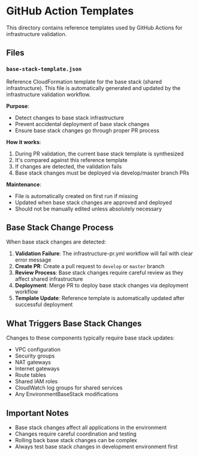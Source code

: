 # GitHub Action Templates

This directory contains reference templates used by GitHub Actions for infrastructure validation.

## Files

### `base-stack-template.json`
Reference CloudFormation template for the base stack (shared infrastructure). This file is automatically generated and updated by the infrastructure validation workflow.

**Purpose**: 
- Detect changes to base stack infrastructure
- Prevent accidental deployment of base stack changes
- Ensure base stack changes go through proper PR process

**How it works**:
1. During PR validation, the current base stack template is synthesized
2. It's compared against this reference template
3. If changes are detected, the validation fails
4. Base stack changes must be deployed via develop/master branch PRs

**Maintenance**:
- File is automatically created on first run if missing
- Updated when base stack changes are approved and deployed
- Should not be manually edited unless absolutely necessary

## Base Stack Change Process

When base stack changes are detected:

1. **Validation Failure**: The infrastructure-pr.yml workflow will fail with clear error message
2. **Create PR**: Create a pull request to `develop` or `master` branch
3. **Review Process**: Base stack changes require careful review as they affect shared infrastructure
4. **Deployment**: Merge PR to deploy base stack changes via deployment workflow
5. **Template Update**: Reference template is automatically updated after successful deployment

## What Triggers Base Stack Changes

Changes to these components typically require base stack updates:

- VPC configuration
- Security groups  
- NAT gateways
- Internet gateways
- Route tables
- Shared IAM roles
- CloudWatch log groups for shared services
- Any EnvironmentBaseStack modifications

## Important Notes

- Base stack changes affect all applications in the environment
- Changes require careful coordination and testing
- Rolling back base stack changes can be complex
- Always test base stack changes in development environment first
